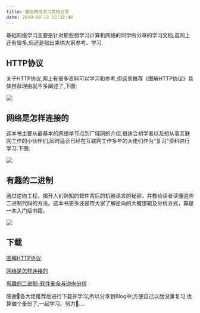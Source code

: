 ```yaml
---
title: 基础网络学习文档分享
date: 2019-08-13 13:32:48
---
```

基础网络学习主要是针对那些想学习计算机网络的同学所分享的学习文档,虽网上还有很多,但还是贴出来供大家参考、学习.

## HTTP协议

关于HTTP协议,网上有很多资料可以学习和参考,但这里推荐《图解HTTP协议》具体推荐理由就不多阐述了,下图:

![](/images/ziliao/HTTP.jpg)

## 网络是怎样连接的

这本书主要从最基本的网络单节点到广域网的介绍,很适合初学者以及想从事互联网工作的小伙伴们,同时适合已经在互联网工作多年的大佬们作为"复习"资料进行学习.下图:

![](/images/ziliao/network.jpg)

## 有趣的二进制

通过逆向工程，揭开人们熟知的软件背后的机器语言的秘密，并教给读者读懂这些二进制代码的方法。这本书更多还是带大家了解逆向的大概逻辑及分析方式，算是一本入门级书籍。

![](/images/ziliao/pwn.jpg)

## 下载

[图解HTTP协议](http://www.si1ent.xyz/ziliao/图解HTTP.epub)

[网络是怎样连接的](http://www.si1ent.xyz/ziliao/How-networks-work.pdf)

[有趣的二进制-软件安全与逆向分析](http://www.si1ent.xyz/ziliao/有趣的二进制-软件安全与逆向分析.pdf)

感谢🙏各大佬推荐后进行下载并学习,所以分享到Blog中;方便自己以后没事复习,也算做个备份了,一起学习、努力💪....